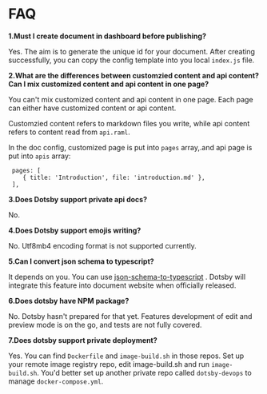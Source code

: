 # FAQ

**1.Must I create document in dashboard before publishing?**

Yes. The aim is to generate the unique id for your document. After creating successfully, you can copy the config template into you local `index.js` file.

**2.What are the differences between customzied content and api content? Can I mix customized content and api content in one page?**

 You can't mix customized content and api content in one page. Each page can either have customized content or api content.

Customzied content refers to markdown files you write, while api content refers to content read from `api.raml`.

In the doc config, customized page is put into `pages` array,.and api page is put into `apis` array:

```
 pages: [
    { title: 'Introduction', file: 'introduction.md' },
 ],
```

**3.Does Dotsby support private api docs?**

No.

**4.Does Dotsby support emojis writing?**

No. Utf8mb4 encoding format is not supported currently.

**5.Can I convert json schema to typescript?**

It depends on you. You can use [json-schema-to-typescript](https://github.com/bcherny/json-schema-to-typescript.git) . Dotsby will integrate this feature into document website when officially released.

**6.Does dotsby have NPM package?**

No. Dotsby hasn't prepared for that yet. Features development of edit and preview mode is on the go, and tests are not fully covered.

**7.Does dotsby support private deployment?**

Yes. You can find `Dockerfile` and `image-build.sh`  in those repos. Set up your remote image registry repo, edit image-build.sh and run `image-build.sh`. You'd better set up another private repo called `dotsby-devops` to manage `docker-compose.yml`.